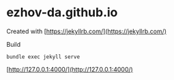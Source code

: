 # ezhov-da.github.io


Created with [https://jekyllrb.com/](https://jekyllrb.com/)

Build

```
bundle exec jekyll serve
```

[http://127.0.0.1:4000/](http://127.0.0.1:4000/)